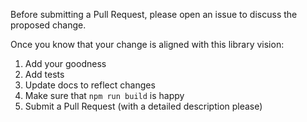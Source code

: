 Before submitting a Pull Request, please open an issue to discuss the proposed change.

Once you know that your change is aligned with this library vision:

1. Add your goodness
2. Add tests
3. Update docs to reflect changes
4. Make sure that `npm run build` is happy
5. Submit a Pull Request (with a detailed description please)
